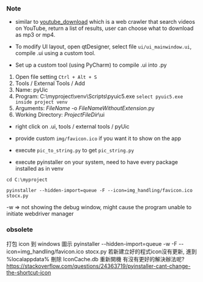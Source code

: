 
### Note
- similar to [youtube_download](https://github.com/ivancetus/youtube-download-pyqt5) which is a web crawler that search videos on YouTube, return a list of results, user can choose what to download as mp3 or mp4.

- To modify UI layout, open qtDesigner, select file `ui/ui_mainwindow.ui`, compile .ui using a custom tool. 

- Set up a custom tool (using PyCharm) to compile .ui into .py

1. Open file setting `Ctrl + Alt + S`
2. Tools / External Tools / Add
3. Name: pyUic
4. Program: C:\myproject\venv\Scripts\pyuic5.exe `select pyuic5.exe inside project venv`
5. Arguments: $FileName$ -o $FileNameWithoutExtension$.py
6. Working Directory: $ProjectFileDir$\ui

- right click on .ui, tools / external tools / pyUic

- provide custom `img/favicon.ico` if you want it to show on the app

- execute `pic_to_string.py` to get `pic_string.py`

- execute pyinstaller on your system, need to have every package installed as in venv 

```commandline
cd C:\myproject

pyinstaller --hidden-import=queue -F --icon=img_handling/favicon.ico stocx.py
```
-w => not showing the debug window, might cause the program unable to initiate webdriver manager

### obsolete
打包 icon 到 windows 圖示
pyinstaller --hidden-import=queue -w -F --icon=img_handling/favicon.ico stocx.py
若新建立好的程式icon沒有更新, 進到 %localappdata% 刪除 IconCache.db 重新開機
有沒有更好的解決辦法呢?
https://stackoverflow.com/questions/24363719/pyinstaller-cant-change-the-shortcut-icon
    